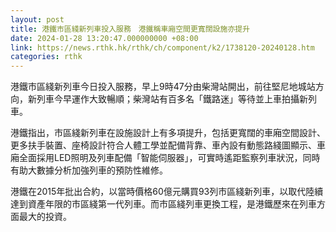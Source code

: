 ```yaml
---
layout: post
title: 港鐵市區綫新列車投入服務　港鐵稱車廂空間更寬闊設施亦提升
date: 2024-01-28 13:20:47.000000000 +08:00
link: https://news.rthk.hk/rthk/ch/component/k2/1738120-20240128.htm
categories: rthk
---
```


港鐵市區綫新列車今日投入服務，早上9時47分由柴灣站開出，前往堅尼地城站方向，新列車今早運作大致暢順；柴灣站有百多名「鐵路迷」等待並上車拍攝新列車。

港鐵指出，市區綫新列車在設施設計上有多項提升，包括更寬闊的車廂空間設計、更多扶手裝置、座椅設計符合人體工學並配備背靠、車內設有動態路綫圖顯示、車廂全面採用LED照明及列車配備「智能伺服器」，可實時遙距監察列車狀況，同時有助大數據分析加強列車的預防性維修。
 
港鐵在2015年批出合約，以當時價格60億元購買93列市區綫新列車，以取代陸續達到資產年限的市區綫第一代列車。而市區綫列車更換工程，是港鐵歷來在列車方面最大的投資。
